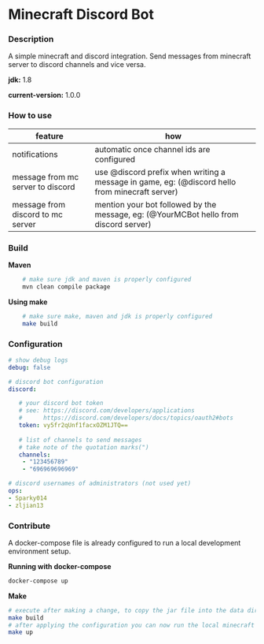 # Minecraft Discord Bot

### Description
A simple minecraft and discord integration. Send messages from minecraft server to discord channels and vice versa.


**jdk:** 1.8

**current-version:** 1.0.0

### How to use
| feature | how |
| --- | --- |
| notifications | automatic once channel ids are configured |
| message from mc server to discord | use @discord prefix when writing a message in game, eg: (@discord hello from minecraft server) |
| message from discord to mc server| mention your bot followed by the message, eg: (@YourMCBot hello from discord server)|


### Build

**Maven**
```bash
    # make sure jdk and maven is properly configured
    mvn clean compile package
```
**Using make**
```bash
    # make sure make, maven and jdk is properly configured
    make build
```

### Configuration
```yaml
# show debug logs
debug: false

# discord bot configuration
discord:

   # your discord bot token
   # see: https://discord.com/developers/applications
   #      https://discord.com/developers/docs/topics/oauth2#bots
   token: vy5fr2qUnf1facxOZM1JTQ==
   		
   # list of channels to send messages
   # take note of the quotation marks(")
   channels:
    - "123456789"
    - "696969696969"

# discord usernames of administrators (not used yet)
ops:
- Sparky014
- zljian13
```

### Contribute
A docker-compose file is already configured to run a local development environment setup.

**Running with docker-compose**
```bash
docker-compose up
```
**Make**
```bash
# execute after making a change, to copy the jar file into the data directory
make build
# after applying the configuration you can now run the local minecraft server with the plugin
make up
```